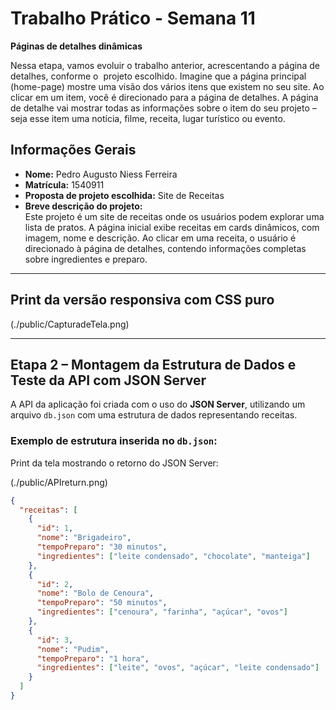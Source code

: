 # Trabalho Prático - Semana 11 

**Páginas de detalhes dinâmicas**

Nessa etapa, vamos evoluir o trabalho anterior, acrescentando a página de detalhes, conforme o  projeto escolhido. Imagine que a página principal (home-page) mostre uma visão dos vários itens que existem no seu site. Ao clicar em um item, você é direcionado para a página de detalhes. A página de detalhe vai mostrar todas as informações sobre o item do seu projeto – seja esse item uma notícia, filme, receita, lugar turístico ou evento.

## Informações Gerais

- **Nome:** Pedro Augusto Niess Ferreira  
- **Matrícula:** 1540911  
- **Proposta de projeto escolhida:** Site de Receitas  
- **Breve descrição do projeto:**  
  Este projeto é um site de receitas onde os usuários podem explorar uma lista de pratos. A página inicial exibe receitas em cards dinâmicos, com imagem, nome e descrição. Ao clicar em uma receita, o usuário é direcionado à página de detalhes, contendo informações completas sobre ingredientes e preparo.

---

## Print da versão responsiva com CSS puro

(./public/CapturadeTela.png)

---

## Etapa 2 – Montagem da Estrutura de Dados e Teste da API com JSON Server

A API da aplicação foi criada com o uso do **JSON Server**, utilizando um arquivo `db.json` com uma estrutura de dados representando receitas.

### Exemplo de estrutura inserida no `db.json`:

Print da tela mostrando o retorno do JSON Server:

(./public/APIreturn.png)

```json
{
  "receitas": [
    {
      "id": 1,
      "nome": "Brigadeiro",
      "tempoPreparo": "30 minutos",
      "ingredientes": ["leite condensado", "chocolate", "manteiga"]
    },
    {
      "id": 2,
      "nome": "Bolo de Cenoura",
      "tempoPreparo": "50 minutos",
      "ingredientes": ["cenoura", "farinha", "açúcar", "ovos"]
    },
    {
      "id": 3,
      "nome": "Pudim",
      "tempoPreparo": "1 hora",
      "ingredientes": ["leite", "ovos", "açúcar", "leite condensado"]
    }
  ]
}
